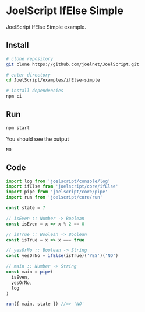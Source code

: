 # JoelScript IfElse Simple

JoelScript IfElse Simple example.

## Install

```bash
# clone repository
git clone https://github.com/joelnet/JoelScript.git

# enter directory
cd JoelScript/examples/ifElse-simple

# install dependencies
npm ci
```

## Run

```bash
npm start
```

You should see the output

```
NO
```

## Code

```javascript
import log from 'joelscript/console/log'
import ifElse from 'joelscript/core/ifElse'
import pipe from 'joelscript/core/pipe'
import run from 'joelscript/core/run'

const state = 7

// isEven :: Number -> Boolean
const isEven = x => x % 2 == 0

// isTrue :: Boolean -> Boolean
const isTrue = x => x === true

// yesOrNo :: Boolean -> String
const yesOrNo = ifElse(isTrue)('YES')('NO')

// main :: Number -> String
const main = pipe(
  isEven,
  yesOrNo,
  log
)

run({ main, state }) //=> 'NO'
```